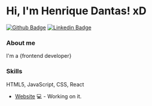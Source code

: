 # Hi, I'm Henrique Dantas! xD

[![Github Badge](https://img.shields.io/badge/-Github-000?style=flat-square&logo=Github&logoColor=white&link=https://github.com/henriquedantass)](https://github.com/henriquedantass)
[![Linkedin Badge](https://img.shields.io/badge/-LinkedIn-blue?style=flat-square&logo=Linkedin&logoColor=white&link=https://www.linkedin.com/in/paulo-henrique-261631200/)](https://www.linkedin.com/in/paulo-henrique-261631200/)

### About me
I'm a {frontend developer}

### Skills 
HTML5, JavaScript, CSS, React


- [Website](https://fagnerpsantos.dev/) 💻 - Working on it.
